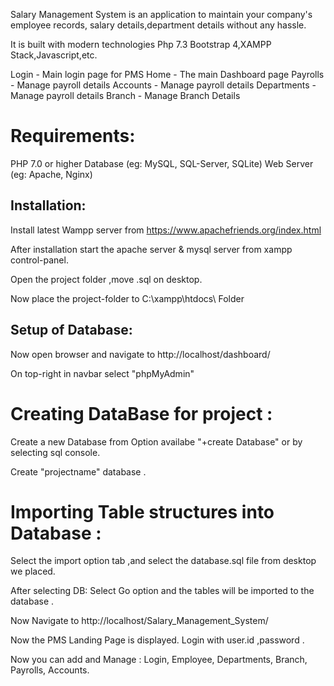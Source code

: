 
Salary Management System is an application to maintain your company's employee records, salary details,department details  without any hassle.

It is built with modern technologies Php 7.3 Bootstrap 4,XAMPP Stack,Javascript,etc.

Login - Main login page for PMS
Home  - The main Dashboard page
Payrolls - Manage payroll details
Accounts - Manage payroll details
Departments - Manage payroll details
Branch - Manage Branch Details

# Requirements:
PHP 7.0 or higher
Database (eg: MySQL, SQL-Server, SQLite)
Web Server (eg: Apache, Nginx)

## Installation:

Install latest Wampp server from https://www.apachefriends.org/index.html

After installation start the apache server & mysql server from xampp control-panel.

Open the project folder ,move .sql on desktop.

Now place the project-folder to C:\xampp\htdocs\     Folder

## Setup of Database:

Now open browser and navigate to http://localhost/dashboard/

On top-right in navbar select "phpMyAdmin" 


# Creating DataBase for project :

Create a new Database from Option availabe  "+create  Database"
or by selecting sql console.

Create "projectname" database .

# Importing Table structures into Database :

Select the import  option tab ,and select the database.sql file from desktop we placed.

After selecting DB:
Select Go option and the tables will be imported to the database .


Now Navigate to http://localhost/Salary_Management_System/

Now the PMS Landing Page is displayed.
Login with user.id ,password .

Now you can add and Manage :
Login,
Employee,
Departments,
Branch,
Payrolls,
Accounts.















